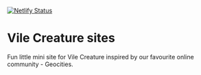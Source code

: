 [![Netlify Status](https://api.netlify.com/api/v1/badges/546b6f17-8b39-4d20-a8c5-d386c9e76cf9/deploy-status)](https://app.netlify.com/sites/vile-creature/deploys)

# Vile Creature sites

Fun little mini site for Vile Creature inspired by our favourite online community - Geocities.
